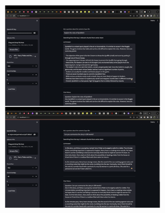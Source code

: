 ![Working Screen 1](https://github.com/krishnasaiv/llm-applications/blob/main/Project%202%20-%20Building%20a%20Frontend/Working1.png)
![Working Screen 2](https://github.com/krishnasaiv/llm-applications/blob/main/Project%202%20-%20Building%20a%20Frontend/Working2.png)
